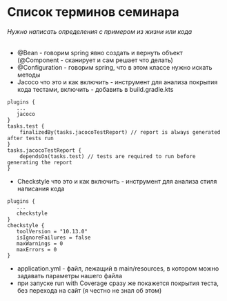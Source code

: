 # Список терминов семинара
###### Нужно написать определения с примером из жизни или кода
- @Bean - говорим spring явно создать и вернуть объект (@Component - сканирует и сам решает что делать)
- @Configuration - говорим spring, что в этом классе нужно искать методы
- Jacoco что это и как включить - инструмент для анализа покрытия кода тестами, включить - добавить в build.gradle.kts
 ```shell
 plugins {
 	...
 	jacoco
 }
 tasks.test {
     finalizedBy(tasks.jacocoTestReport) // report is always generated after tests run
 }
 tasks.jacocoTestReport {
     dependsOn(tasks.test) // tests are required to run before generating the report
 }
 ```
- Checkstyle что это и как включить - инструмент для анализа стиля написания кода
 ```shell
 plugins {
 	...
 	checkstyle
 }
 checkstyle {
 	toolVersion = "10.13.0"
 	isIgnoreFailures = false
 	maxWarnings = 0
 	maxErrors = 0
 }
 ```
- application.yml - файл, лежащий в main/resources, в котором можно задавать параметры нашего файла
- при запуске run with Coverage сразу же покажется покрытия теста, без перехода на сайт (я честно не знал об этом)
